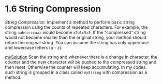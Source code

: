 # 1.6 String Compression

*String Compression:* Implement a method to perform basic string compression using the counts of repeated characters. For example, the string `aabcccccaaa` would become `a2blc5a3`. If the "compressed" string would not become smaller than the original string, your method should return
the original string. You can assume the string has only uppercase and lowercase letters (a - z).

[mySolution](./mySolution) Scan the string and whenever there is a change in character, the counter and the new character will be pushed to the compressed string and then reset. Otherwise the counter will keep accumulating. In my codes, such string is grouped in a class called `myString` with compression as a method.
